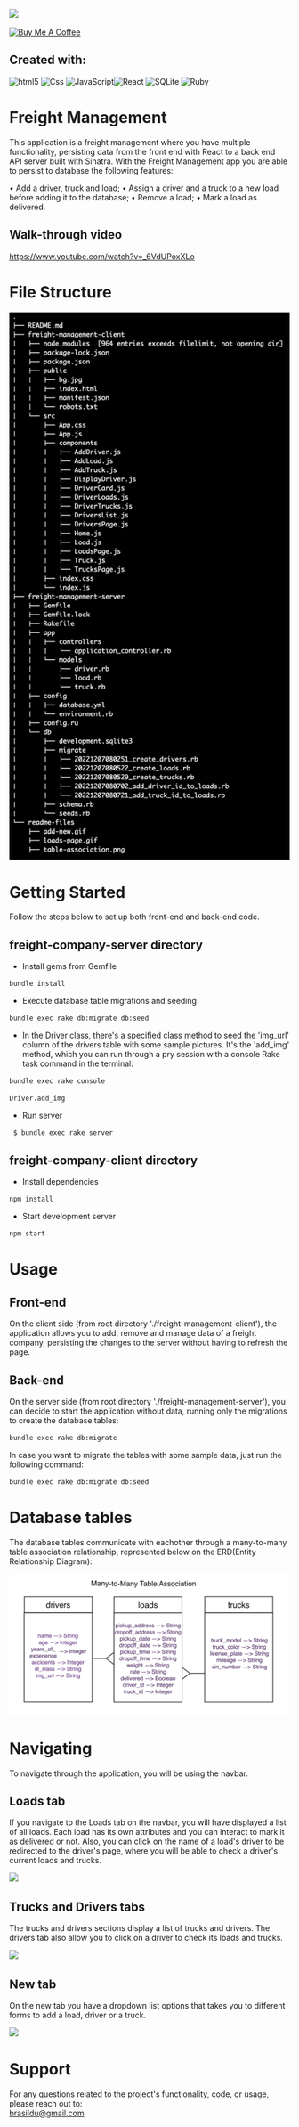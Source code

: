 ![](https://visitor-badge.glitch.me/badge?page_id=puneethreddyhc.onlineadv)

<a href="https://www.buymeacoffee.com/brasildu" target="_blank"><img src="https://cdn.buymeacoffee.com/buttons/v2/default-yellow.png" alt="Buy Me A Coffee" width="195" height="55"></a>

## Created with:  

<img alt="html5" src="https://img.shields.io/badge/HTML5-E34F26?style=for-the-badge&logo=html5&logoColor=white" /> <img alt="Css" src="https://img.shields.io/badge/CSS-239120?&style=for-the-badge&logo=css3&logoColor=white" /> <img alt="JavaScript" src="https://img.shields.io/badge/JavaScript-323330?style=for-the-badge&logo=javascript&logoColor=F7DF1E" /><img alt="React" src="https://img.shields.io/badge/React-20232A?style=for-the-badge&logo=react&logoColor=61DAFB" /> <img alt="SQLite" src="https://img.shields.io/badge/SQLite-07405E?style=for-the-badge&logo=sqlite&logoColor=white" /> <img alt="Ruby" src="https://img.shields.io/badge/Ruby-CC342D?style=for-the-badge&logo=ruby&logoColor=white" />

# Freight Management
This application is a freight management where you have multiple functionality, persisting data from the front end with React to a back end API server built with Sinatra. With the Freight Management app you are able to persist to database the following features:

• Add a driver, truck and load;
• Assign a driver and a truck to a new load before adding it to the database;
• Remove a load;
• Mark a load as delivered.

## Walk-through video
https://www.youtube.com/watch?v=_6VdUPoxXLo

# File Structure

<img alt='file-structure' src='./readme-files/file-structure.png' />  

# Getting Started
Follow the steps below to set up both front-end and back-end code.

## freight-company-server directory

- Install gems from Gemfile

 ```bash
bundle install
  ```

- Execute database table migrations and seeding

 ```bash
 bundle exec rake db:migrate db:seed
  ```
  
- In the Driver class, there's a specified class method to seed the 'img_url' column of the drivers table with some sample pictures. It's the 'add_img' method, which you can run through a pry session with a console Rake task command in the terminal:

 ```bash
 bundle exec rake console
  ```

 ```bash
 Driver.add_img 
  ```

- Run server

 ```bash
  $ bundle exec rake server
  ```

## freight-company-client directory

- Install dependencies  

 ```bash
npm install
  ```
  
- Start development server  
  
 ```bash
npm start
  ```



# Usage

## Front-end
On the client side (from root directory './freight-management-client'), the application allows you to add, remove and manage data of a freight company, persisting the changes to the server without having to refresh the page.


## Back-end
On the server side (from root directory './freight-management-server'), you can decide to start the application without data, running only the migrations to create the database tables:

 ```bash
 bundle exec rake db:migrate
  ```

In case you want to migrate the tables with some sample data, just run the following command:

 ```bash
 bundle exec rake db:migrate db:seed
  ```

# Database tables

The database tables communicate with eachother through a many-to-many table association relationship, represented below on the ERD(Entity Relationship Diagram):

<img alt="table-association" src='./readme-files/many-to-many.png' />  


# Navigating
To navigate through the application, you will be using the navbar.

## Loads tab
If you navigate to the Loads tab on the navbar, you will have displayed a list of all loads. Each load has its own attributes and you can interact to mark it as delivered or not.
Also, you can click on the name of a load's driver to be redirected to the driver's page, where you will be able to check a driver's current loads and trucks.

![](./readme-files/loads-page.gif)

## Trucks and Drivers tabs
The trucks and drivers sections display a list of trucks and drivers. The drivers tab also allow you to click on a driver to check its loads and trucks.

![](./readme-files/trucks-drivers.gif)

## New tab
On the new tab you have a dropdown list options that takes you to different forms to add a load, driver or a truck.

![](./readme-files/add-new.gif)

# Support
For any questions related to the project's functionality, code, or usage, please reach out to:  
brasildu@gmail.com
